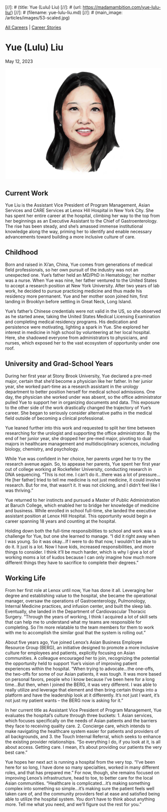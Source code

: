[//]: # (title: Yue (Lulu) Liu)
[//]: # (url: https://madamambition.com/yue-lulu-liu/)
[//]: # (filename: yue-lulu-liu.md)
[//]: # (main_image: /articles/images/53-scaled.jpg)

[All Careers](https://madamambition.com/category/career-stories/all-careers/) | [Career Stories](https://madamambition.com/category/career-stories/)

Yue (Lulu) Liu
==============

May 12, 2023

![Yue Lulu Liu](/articles/images/53-scaled.jpg "Yue Lulu Liu")

Current Work
------------

Yue Liu is the Assistant Vice President of Program Management, Asian Services and CARE Services at Lenox Hill Hospital in New York City. She has spent her entire career at the hospital, climbing her way to the top from her beginnings as an Executive Assistant to the Chief of Gastroenterology. The rise has been steady, and she’s amassed immense institutional knowledge along the way, priming her to identify and enable necessary advancements toward building a more inclusive culture of care.

Childhood
---------

Born and raised in Xi’an, China, Yue comes from generations of medical field professionals, so her own pursuit of the industry was not an unexpected one. Yue’s father held an MD/PhD in Hematology; her mother was a nurse. When Yue was nine, her father ventured to the United States to accept a research position at New York University. After two years of lab work, he decided to pursue practicing medicine and thus made his residency more permanent. Yue and her mother soon joined him, first landing in Brooklyn before settling in Great Neck, Long Island.

Yue’s father’s Chinese credentials were not valid in the US, so she observed as he started anew, taking the United States Medical Licensing Examination and completing medical residency programs. His dedication and persistence were motivating, lighting a spark in Yue. She explored her interest in medicine in high school by volunteering at her local hospital. Here, she shadowed everyone from administrators to physicians, and nurses, which exposed her to the vast ecosystem of opportunity under one roof.

University and Grad-School Years
--------------------------------

During her first year at Stony Brook University, Yue declared a pre-med major, certain that she’d become a physician like her father. In her junior year, she worked part-time as a research assistant in the urology department to better position herself for medical school admissions. One day, the physician she worked under was absent, so the office administrator pulled Yue to support her in organizing documents and data. This exposure to the other side of the work drastically changed the trajectory of Yue’s career. She began to seriously consider alternative paths in the medical field outside of becoming a clinical professional.

Yue leaned further into this work and requested to split her time between researching for the urologist and supporting the office administrator. By the end of her junior year, she dropped her pre-med major, pivoting to dual majors in healthcare management and multidisciplinary sciences, including biology, chemistry, and psychology.

While Yue was confident in her choice, her parents urged her to try the research avenue again. So, to appease her parents, Yue spent her first year out of college working at Rockefeller University, conducting research in DNA sequencing. “This is not me. I can’t do it…there was a lot of pressure…He [her father] tried to tell me medicine is not just medicine, it could involve research. But for me, that wasn’t it. It was not clicking, and I didn’t feel like I was thriving.”

Yue returned to her instincts and pursued a Master of Public Administration at Baruch College, which enabled her to bridge her knowledge of medicine and business. While enrolled in school full-time, she landed the executive assistant position at Lenox Hill Hospital. This opportunity would begin a career spanning 18 years and counting at the hospital.

Holding down both the full-time responsibilities to school and work was a challenge for Yue, but one she learned to manage. “I did it right away when I was young. So it was okay…If I were to do that now, I wouldn’t be able to do it. It just is a lot. Now I have kids, increased responsibilities, and more things to consider. I think it’ll be much harder, which is why I give a lot of working moms a lot of kudos because I can only imagine how much more different things they have to sacrifice to complete their degrees.”

Working Life
------------

From her first role at Lenox until now, Yue has done it all. Leveraging her degree and establishing value to the hospital, she became the operational manager, oversaw the operations of Gastroenterology, Pulmonology, Internal Medicine practices, and infusion center, and built the sleep lab. Eventually, she landed in the Department of Cardiovascular Thoracic Surgery. “Through the years of working, I think I acquired a lot of skill sets that can help me to understand what my teams are responsible for completing. So I’m more relatable to the team members for them to work with me to accomplish the similar goal that the system is rolling out.”

About five years ago, Yue joined Lenox’s Asian Business Employee Resource Group (BERG), an initiative designed to promote a more inclusive culture for employees and patients, explicitly focusing on Asian communities. A colleague encouraged her to join, recognizing the potential the opportunity held to support Yue’s vision of improving patient experiences within the hospital. “When trying to advocate…the one-offs, the two-offs for some of our Asian patients, it was tough. It was more based on personal favors, people who I know because I’ve been here for a long time…But then, when I joined the BERG, it was very different. I was able to really utilize and leverage that element and then bring certain things into a platform and have the leadership look at it differently. It’s not just I want, it’s not just my patient wants – the BERG now is asking for it.”

In her current title as Assistant Vice President of Program Management, Yue evaluates the hospital’s culture through three buckets: 1. Asian services, which focuses specifically on the needs of Asian patients and the barriers they face to receiving quality care. 2. Concierge care, which intends to make navigating the healthcare system easier for patients and providers of all backgrounds, and 3. the Touch Internal Referral, which seeks to enhance the existing provider relationships. “So everything I do, if you look at it, is all about access. Getting care. I mean, it’s about providing our patients the very best care.”

Yue hopes her next act is running a hospital from the very top. “I’ve been here for so long, I have done so many specialties, worked in many different roles, and that has prepared me.” For now, though, she remains focused on improving Lenox’s infrastructure, head to toe, to better care for the local Asian communities. “Healthcare is complicated…it’s making something complex into something so simple…it’s making sure the patient feels well taken care of, and the community providers feel at ease and satisfied being able to utilize the hospital system. You don’t have to think about anything more. Tell me what you need, and we’ll figure out the rest for you.”